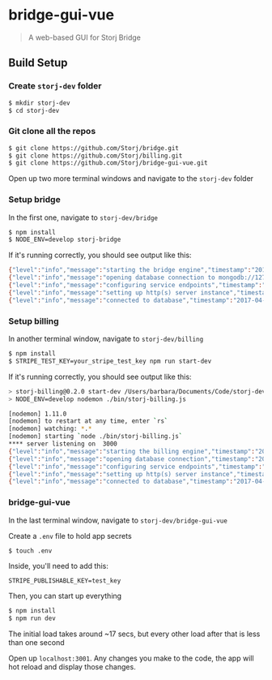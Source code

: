 # bridge-gui-vue

> A web-based GUI for Storj Bridge

## Build Setup

### Create `storj-dev` folder

```sh
$ mkdir storj-dev
$ cd storj-dev
```

### Git clone all the repos

```sh
$ git clone https://github.com/Storj/bridge.git
$ git clone https://github.com/Storj/billing.git
$ git clone https://github.com/Storj/bridge-gui-vue.git
```

Open up two more terminal windows and navigate to the `storj-dev` folder

### Setup bridge

In the first one, navigate to `storj-dev/bridge`

```sh
$ npm install
$ NODE_ENV=develop storj-bridge
```

If it's running correctly, you should see output like this:

```sh
{"level":"info","message":"starting the bridge engine","timestamp":"2017-04-28T20:47:51.665Z"}
{"level":"info","message":"opening database connection to mongodb://127.0.0.1:27017/__storj-bridge-develop","timestamp":"2017-04-28T20:47:51.666Z"}
{"level":"info","message":"configuring service endpoints","timestamp":"2017-04-28T20:47:51.688Z"}
{"level":"info","message":"setting up http(s) server instance","timestamp":"2017-04-28T20:47:51.701Z"}
{"level":"info","message":"connected to database","timestamp":"2017-04-28T20:47:51.718Z"}
```

### Setup billing

In another terminal window, navigate to `storj-dev/billing`

```sh
$ npm install
$ STRIPE_TEST_KEY=your_stripe_test_key npm run start-dev
```

If it's running correctly, you should see output like this:

```sh
> storj-billing@0.2.0 start-dev /Users/barbara/Documents/Code/storj-dev/billing
> NODE_ENV=develop nodemon ./bin/storj-billing.js

[nodemon] 1.11.0
[nodemon] to restart at any time, enter `rs`
[nodemon] watching: *.*
[nodemon] starting `node ./bin/storj-billing.js`
**** server listening on  3000
{"level":"info","message":"starting the billing engine","timestamp":"2017-04-28T20:51:26.215Z"}
{"level":"info","message":"opening database connection","timestamp":"2017-04-28T20:51:26.216Z"}
{"level":"info","message":"configuring service endpoints","timestamp":"2017-04-28T20:51:26.238Z"}
{"level":"info","message":"setting up http(s) server instance","timestamp":"2017-04-28T20:51:26.308Z"}
{"level":"info","message":"connected to database","timestamp":"2017-04-28T20:51:26.325Z"}
```

### bridge-gui-vue

In the last terminal window, navigate to `storj-dev/bridge-gui-vue`

Create a `.env` file to hold app secrets

```sh
$ touch .env
```

Inside, you'll need to add this:

```
STRIPE_PUBLISHABLE_KEY=test_key
```

Then, you can start up everything

```sh
$ npm install
$ npm run dev
```

The initial load takes around ~17 secs, but every other load after that is less than one second

Open up `localhost:3001`. Any changes you make to the code, the app will hot reload and display those changes.
